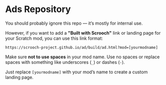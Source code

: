 # Ads Repository

You should probably ignore this repo — it’s mostly for internal use.

However, if you want to add a **"Built with Scrooch"** link or landing page for your Scratch mod, you can use this link format:

```
https://scrooch-project.github.io/ad/build/ad.html?mod=[yourmodname]
```

Make sure **not to use spaces** in your mod name. Use no spaces or replace spaces with something like underscores (`_`) or dashes (`-`).

Just replace `[yourmodname]` with your mod’s name to create a custom landing page.
